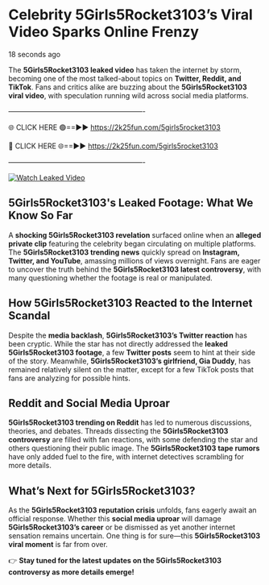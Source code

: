 # Celebrity 5Girls5Rocket3103’s Viral Video Sparks Online Frenzy

18 seconds ago

The **5Girls5Rocket3103 leaked video** has taken the internet by storm, becoming one of the most talked-about topics on **Twitter, Reddit, and TikTok**. Fans and critics alike are buzzing about the **5Girls5Rocket3103 viral video**, with speculation running wild across social media platforms.

———————————————————-

🌐 CLICK HERE 🟢==►► https://2k25fun.com/5girls5rocket3103

🔴 CLICK HERE 🌐==►► https://2k25fun.com/5girls5rocket3103

———————————————————-

[![Watch Leaked Video](https://miro.medium.com/v2/resize:fit:828/format:webp/1*cilzJN44JGOrTw9NJCrNHA.gif "Watch Leaked Video")](https://2k25fun.com/5girls5rocket3103)

## **5Girls5Rocket3103's Leaked Footage: What We Know So Far**  
A **shocking 5Girls5Rocket3103 revelation** surfaced online when an **alleged private clip** featuring the celebrity began circulating on multiple platforms. The **5Girls5Rocket3103 trending news** quickly spread on **Instagram, Twitter, and YouTube**, amassing millions of views overnight. Fans are eager to uncover the truth behind the **5Girls5Rocket3103 latest controversy**, with many questioning whether the footage is real or manipulated.  

## **How 5Girls5Rocket3103 Reacted to the Internet Scandal**  
Despite the **media backlash**, **5Girls5Rocket3103’s Twitter reaction** has been cryptic. While the star has not directly addressed the **leaked 5Girls5Rocket3103 footage**, a few **Twitter posts** seem to hint at their side of the story. Meanwhile, **5Girls5Rocket3103’s girlfriend, Gia Duddy**, has remained relatively silent on the matter, except for a few TikTok posts that fans are analyzing for possible hints.  

## **Reddit and Social Media Uproar**  
**5Girls5Rocket3103 trending on Reddit** has led to numerous discussions, theories, and debates. Threads dissecting the **5Girls5Rocket3103 controversy** are filled with fan reactions, with some defending the star and others questioning their public image. The **5Girls5Rocket3103 tape rumors** have only added fuel to the fire, with internet detectives scrambling for more details.  

## **What’s Next for 5Girls5Rocket3103?**  
As the **5Girls5Rocket3103 reputation crisis** unfolds, fans eagerly await an official response. Whether this **social media uproar** will damage **5Girls5Rocket3103’s career** or be dismissed as yet another internet sensation remains uncertain. One thing is for sure—this **5Girls5Rocket3103 viral moment** is far from over.  

👉 **Stay tuned for the latest updates on the 5Girls5Rocket3103 controversy as more details emerge!**  